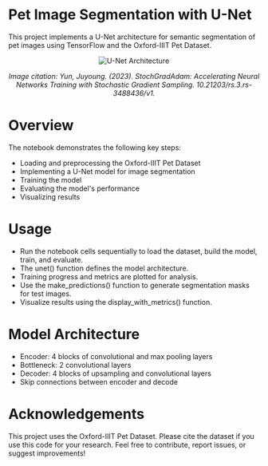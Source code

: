 # Pet Image Segmentation with U-Net

This project implements a U-Net architecture for semantic segmentation of pet images using TensorFlow and the Oxford-IIIT Pet Dataset.

<p align="center">
  <img src="https://github.com/user-attachments/assets/3f2498ce-465a-4b73-88c1-4cf237d5aafd" alt="U-Net Architecture">
</p>
<p align="center"><em>Image citation: Yun, Juyoung. (2023). StochGradAdam: Accelerating Neural Networks Training with Stochastic Gradient Sampling. 10.21203/rs.3.rs-3488436/v1.</em></p>



# Overview

The notebook demonstrates the following key steps:

- Loading and preprocessing the Oxford-IIIT Pet Dataset
- Implementing a U-Net model for image segmentation
- Training the model
- Evaluating the model's performance
- Visualizing results

# Usage

- Run the notebook cells sequentially to load the dataset, build the model, train, and evaluate.
- The unet() function defines the model architecture.
- Training progress and metrics are plotted for analysis.
- Use the make_predictions() function to generate segmentation masks for test images.
- Visualize results using the display_with_metrics() function.


# Model Architecture

- Encoder: 4 blocks of convolutional and max pooling layers
- Bottleneck: 2 convolutional layers
- Decoder: 4 blocks of upsampling and convolutional layers
- Skip connections between encoder and decode

# Acknowledgements
This project uses the Oxford-IIIT Pet Dataset. Please cite the dataset if you use this code for your research.
Feel free to contribute, report issues, or suggest improvements!
